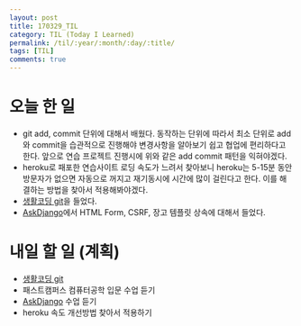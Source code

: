 ```yaml
---
layout: post
title: 170329_TIL
category: TIL (Today I Learned)
permalink: /til/:year/:month/:day/:title/
tags: [TIL]
comments: true
---
```

# 오늘 한 일
- git add, commit 단위에 대해서 배웠다. 동작하는 단위에 따라서 최소 단위로 add와 commit을 습관적으로 진행해야 변경사항을 알아보기 쉽고 협업에 편리하다고 한다. 앞으로 연습 프로젝트 진행시에 위와 같은 add commit 패턴을 익혀야겠다.
- heroku로 패포한 연습사이트 로딩 속도가 느려서 찾아보니 heroku는 5-15분 동안 방문자가 없으면 자동으로 꺼지고 재기동시에 시간에 많이 걸린다고 한다. 이를 해결하는 방법을 찾아서 적용해봐야겠다.
- [생활코딩 git](https://opentutorials.org/module/2676)을 들었다.
- [AskDjango](https://nomade.kr/vod/django/)에서 HTML Form, CSRF, 장고 템플릿 상속에 대해서 들었다.

# 내일 할 일 (계획)
- [생활코딩 git](https://opentutorials.org/module/2676)
- 패스트캠퍼스 컴퓨터공학 입문 수업 듣기
- [AskDjango](https://nomade.kr/vod/django/) 수업 듣기
- heroku 속도 개선방법 찾아서 적용하기
